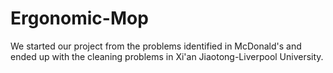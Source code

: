Ergonomic-Mop
=============

We started our project from the problems identified in McDonald's and ended up with the cleaning problems in Xi'an Jiaotong-Liverpool University.  
